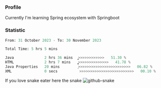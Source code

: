 ### Profile 

Currently I'm learning Spring ecosystem with Springboot

### Statistic
<!--START_SECTION:waka-->

```python
From: 31 October 2023 - To: 30 November 2023

Total Time: 5 hrs 5 mins

Java              2 hrs 36 mins   ͎͎͎͎͎͎͎͎͎͎͎͎̞>>>>>>>>>>>>   51.30 %
HTML              2 hrs 7 mins    ͎͎͎͎͎͎͎͎͎͎͚>>>>>>>>>>>>>>   41.78 %
Java Properties   20 mins         ͎>>>>>>>>>>>>>>>>>>>>>>>>   06.82 %
XML               0 secs          >>>>>>>>>>>>>>>>>>>>>>>>>   00.10 %
```

<!--END_SECTION:waka-->

If you love snake eater here the snake 
<picture>
  <source media="(prefers-color-scheme: dark)" srcset="https://github.com/pradana4648/pradana4648/blob/c0566a83ca6ea5f2e46bab00e717c4c82b4b5c4c/github-contribution-grid-snake-dark.svg" />
  <source media="(prefers-color-scheme: light)" srcset="https://github.com/pradana4648/pradana4648/blob/c0566a83ca6ea5f2e46bab00e717c4c82b4b5c4c/github-contribution-grid-snake.svg" />
  <img alt="github-snake" src="https://github.com/pradana4648/pradana4648/blob/c0566a83ca6ea5f2e46bab00e717c4c82b4b5c4c/github-contribution-grid-snake.svg" />
</picture>
